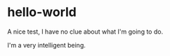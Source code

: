 # hello-world
A nice test, I have no clue about what I'm going to do.

I'm a very intelligent being.
